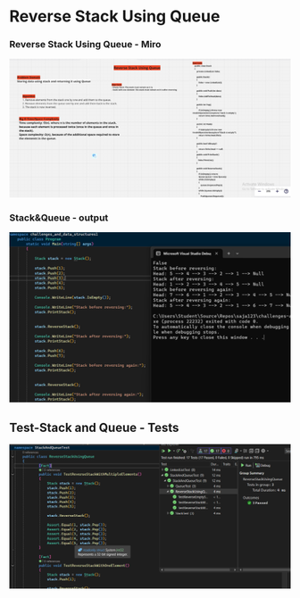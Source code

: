 # Reverse Stack Using Queue

### Reverse Stack Using Queue - Miro

![MiroStackandQueue](MiroStackandQueue.png)


### Stack&Queue - output
![OutputStackandQueue2](OutputStackandQueue2.png)

## Test-Stack and Queue - Tests
![TestsstackandQueue2](TestsstackandQueue2.png)

